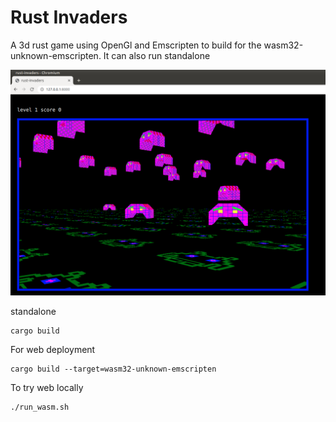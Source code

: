 # Rust Invaders

A 3d rust game using OpenGl and Emscripten to build for the wasm32-unknown-emscripten.
It can also run standalone

![screenshot](screenshot.png)

standalone
```
cargo build
```

For web deployment
```
cargo build --target=wasm32-unknown-emscripten 
```

To try web locally
```
./run_wasm.sh
```